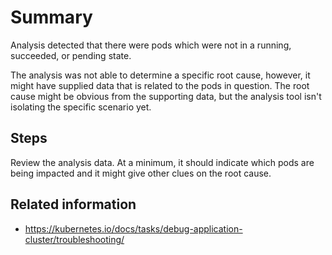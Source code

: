 # Summary
Analysis detected that there were pods which were not in a running, succeeded, or pending state.

The analysis was not able to determine a specific root cause, however, it might have supplied data that is related to the pods in question.
The root cause might be obvious from the supporting data, but the analysis tool isn't isolating the specific scenario yet.

## Steps
Review the analysis data. At a minimum, it should indicate which pods are being impacted and it might give other clues on the root cause.

## Related information
* https://kubernetes.io/docs/tasks/debug-application-cluster/troubleshooting/
